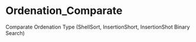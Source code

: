 # Ordenation_Comparate
Comparate Ordenation Type (ShellSort, InsertionShort, InsertionShot Binary Search)
